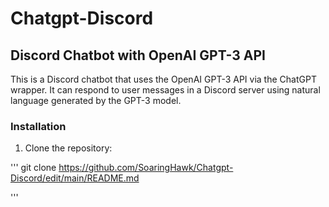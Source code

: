 # Chatgpt-Discord
## Discord Chatbot with OpenAI GPT-3 API
This is a Discord chatbot that uses the OpenAI GPT-3 API via the ChatGPT wrapper. It can respond to user messages in a Discord server using natural language generated by the GPT-3 model.

### Installation

1. Clone the repository:

'''
  git clone https://github.com/SoaringHawk/Chatgpt-Discord/edit/main/README.md

'''

